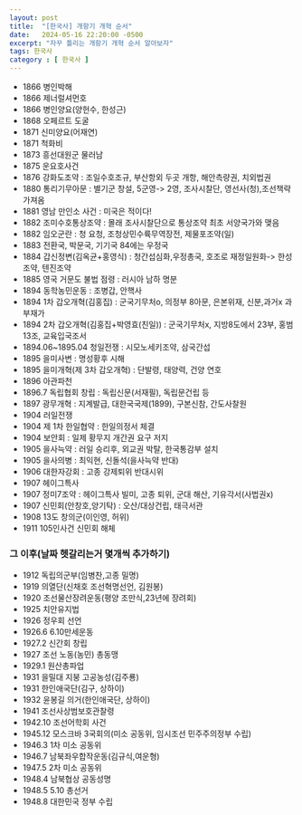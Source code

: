 ```yaml
---
layout: post
title:  "[한국사] 개항기 개혁 순서"
date:   2024-05-16 22:20:00 -0500
excerpt: "자꾸 틀리는 개항기 개혁 순서 알아보자"
tags: 한국사
category : [ 한국사 ]
---
```


+ 1866 병인박해
+ 1866 제너럴셔먼호
+ 1866 병인양요(양헌수, 한성근)
+ 1868 오페르트 도굴
+ 1871 신미양요(어재연)
+ 1871 척화비
+ 1873 흥선대원군 물러남
+ 1875 운요호사건
+ 1876 강화도조약 : 조일수호조규, 부산항외 두곳 개항, 해안측량권, 치외법권
+ 1880 통리기무아문 : 별기군 창설, 5군영-> 2영, 조사시찰단, 영선사(청),조선책략 가져옴
+ 1881 영남 만인소 사건 : 미국은 적이다!
+ 1882 조미수호통상조약 : 몰래 조사시찰단으로 통상조약 최초 서양국가와 맺음
+ 1882 임오군란 : 청 요청, 조청상민수륙무역장전, 제물포조약(일)
+ 1883 전환국, 박문국, 기기국 84에는 우정국
+ 1884 갑신정변(김옥균+홍영식) : 청간섭심화,우정총국, 호조로 재정일원화-> 한성조약, 텐진조약
+ 1885 영국 거문도 불법 점령 : 러시아 남하 명분
+ 1894 동학농민운동 : 조병갑, 안핵사
+ 1894 1차 갑오개혁(김홍집) : 군국기무처o, 의정부 8아문, 은본위재, 신분,과거x 과부재가
+ 1894 2차 갑오개혁(김홍집+박영효(친일)) : 군국기무처x, 지방8도에서 23부, 홍범13조, 교육입국조서
+ 1894.06~1895.04 청일전쟁 : 시모노세키조약, 삼국간섭
+ 1895 을미사변 : 명성황후 시해
+ 1895 을미개혁(제 3차 갑오개혁) : 단발령, 태양력, 건양 연호
+ 1896 아관파천
+ 1896.7 독립협회 창립 : 독립신문(서재필), 독립문건립 등
+ 1897 광무개혁 : 지계발급, 대한국국제(1899), 구본신참, 간도사찰원
+ 1904 러일전쟁
+ 1904 제 1차 한일협약 : 한일의정서 체결
+ 1904 보안회 : 일제 황무지 개간권 요구 저지
+ 1905 을사늑약 : 러일 승리후, 외교권 박탈, 한국통감부 설치
+ 1905 을사의병 : 최익현, 신돌석(을사늑약 반대)
+ 1906 대한자강회 : 고종 강제퇴위 반대시위
+ 1907 헤이그특사
+ 1907 정미7조약 : 헤이그특사 빌미, 고종 퇴위, 군대 해산, 기유각서(사법권x)
+ 1907 신민회(안창호,양기탁) : 오산/대상건립, 태극서관
+ 1908 13도 창의군(이인영, 허위)
+ 1911 105인사건 신민회 해체

### 그 이후(날짜 헷갈리는거 몇개씩 추가하기)

+ 1912 독립의군부(임병찬,고종 밀명)
+ 1919 의열단(신채호 조선혁명선언, 김원봉)
+ 1920 조선물산장려운동(평양 조만식,23년에 장려회)
+ 1925 치안유지법
+ 1926 정우회 선언 
+ 1926.6 6.10만세운동
+ 1927.2 신간회 창립
+ 1927 조선 노동(농민) 총동맹
+ 1929.1 원산총파업
+ 1931 을밀대 지붕 고공농성(김주룡)
+ 1931 한인애국단(김구, 상하이)
+ 1932 윤봉길 의거(한인애국단, 상하이)
+ 1941 조선사상범보호관찰령
+ 1942.10 조선어학회 사건
+ 1945.12 모스크바 3국회의(미소 공동위, 임시조선 민주주의정부 수립)
+ 1946.3 1차 미소 공동위
+ 1946.7 남북좌우합작운동(김규식,여운형)
+ 1947.5 2차 미소 공동위
+ 1948.4 남북협상 공동성명
+ 1948.5 5.10 총선거
+ 1948.8 대한민국 정부 수립